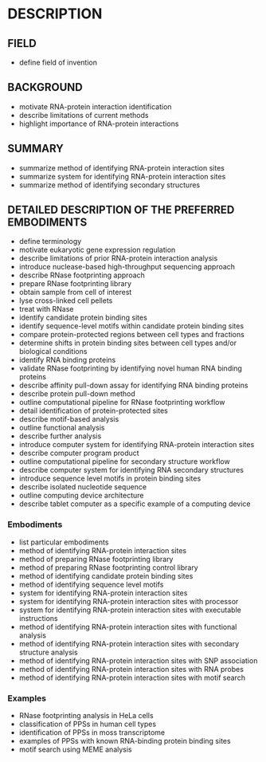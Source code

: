 # DESCRIPTION

## FIELD

- define field of invention

## BACKGROUND

- motivate RNA-protein interaction identification
- describe limitations of current methods
- highlight importance of RNA-protein interactions

## SUMMARY

- summarize method of identifying RNA-protein interaction sites
- summarize system for identifying RNA-protein interaction sites
- summarize method of identifying secondary structures

## DETAILED DESCRIPTION OF THE PREFERRED EMBODIMENTS

- define terminology
- motivate eukaryotic gene expression regulation
- describe limitations of prior RNA-protein interaction analysis
- introduce nuclease-based high-throughput sequencing approach
- describe RNase footprinting approach
- prepare RNase footprinting library
- obtain sample from cell of interest
- lyse cross-linked cell pellets
- treat with RNase
- identify candidate protein binding sites
- identify sequence-level motifs within candidate protein binding sites
- compare protein-protected regions between cell types and fractions
- determine shifts in protein binding sites between cell types and/or biological conditions
- identify RNA binding proteins
- validate RNase footprinting by identifying novel human RNA binding proteins
- describe affinity pull-down assay for identifying RNA binding proteins
- describe protein pull-down method
- outline computational pipeline for RNase footprinting workflow
- detail identification of protein-protected sites
- describe motif-based analysis
- outline functional analysis
- describe further analysis
- introduce computer system for identifying RNA-protein interaction sites
- describe computer program product
- outline computational pipeline for secondary structure workflow
- describe computer system for identifying RNA secondary structures
- introduce sequence level motifs in protein binding sites
- describe isolated nucleotide sequence
- outline computing device architecture
- describe tablet computer as a specific example of a computing device

### Embodiments

- list particular embodiments
- method of identifying RNA-protein interaction sites
- method of preparing RNase footprinting library
- method of preparing RNase footprinting control library
- method of identifying candidate protein binding sites
- method of identifying sequence level motifs
- system for identifying RNA-protein interaction sites
- system for identifying RNA-protein interaction sites with processor
- system for identifying RNA-protein interaction sites with executable instructions
- method of identifying RNA-protein interaction sites with functional analysis
- method of identifying RNA-protein interaction sites with secondary structure analysis
- method of identifying RNA-protein interaction sites with SNP association
- method of identifying RNA-protein interaction sites with RNA probes
- method of identifying RNA-protein interaction sites with motif search

### Examples

- RNase footprinting analysis in HeLa cells
- classification of PPSs in human cell types
- identification of PPSs in moss transcriptome
- examples of PPSs with known RNA-binding protein binding sites
- motif search using MEME analysis

